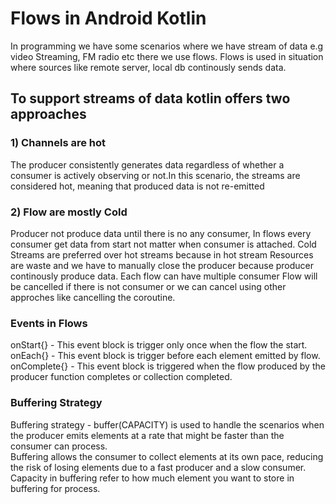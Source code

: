 # Flows in Android Kotlin
In programming we have some scenarios where we have stream of data e.g video Streaming, FM radio etc there we use flows.
Flows is used in situation where sources like remote server, local db continously sends data. 
## To support streams of data kotlin offers two approaches
### 1) Channels are hot
The producer consistently generates data regardless of whether a consumer is actively observing or not.In this scenario, 
the streams are considered hot, meaning that produced data is not re-emitted
### 2) Flow are mostly Cold
Producer not produce data until there is no any consumer, In flows every consumer get data from start not matter when consumer is attached.
Cold Streams are preferred over hot streams because in hot stream Resources are waste and we have to manually close the producer because producer
continously produce data.
Each flow can have multiple consumer 
Flow will be cancelled if there is not consumer or we can cancel using other approches like cancelling the coroutine.
### Events in Flows
onStart{} - This event block is trigger only once when the flow the start.
onEach{} - This event block is trigger before each element emitted by flow.
onComplete{} - This event block is triggered when the flow produced by the producer function completes or collection completed.

### Buffering Strategy
Buffering strategy - buffer(CAPACITY) is used to handle the scenarios when the producer emits elements at a rate that might be faster than the consumer can process.  
Buffering allows the consumer to collect elements at its own pace, reducing the risk of losing elements due to a fast producer and a slow consumer. Capacity in buffering refer to how much element you want to store in buffering for process. 
